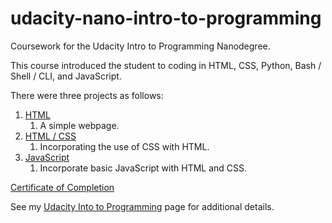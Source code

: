 # udacity-nano-intro-to-programming
Coursework for the Udacity Intro to Programming Nanodegree.  

This course introduced the student to coding in HTML, CSS, Python, Bash / Shell / CLI, and JavaScript.  

There were three projects as follows:

1) [HTML](./0_intro_to_html/project/lab01.html)
   1) A simple webpage.
2) [HTML / CSS](./1_intro_to_css/project/project_v02/card.html)
   1) Incorporating the use of CSS with HTML.
3) [JavaScript](./6_intro_to_javascript/project/index.html)
   1) Incorporate basic JavaScript with HTML and CSS.

[Certificate of Completion](udacity_intro_to_programming_nano.pdf)

See my [Udacity Into to Programming](http://www.bks.name/udacity/udacity-nano-into-to-computing.html) page for additional details.